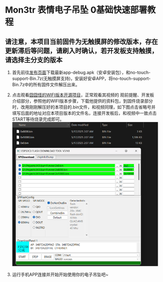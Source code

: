 # Mon3tr 表情电子吊坠 0基础快速部署教程
## 请注意，本项目当前固件为无触摸屏的修改版本，存在更新滞后等问题，请刷入时确认，若开发板支持触摸，请选择主分支的版本

1. 首先前往[发布页面](https://github.com/RoyZ-iwnl/Mon3tr-Emoji/releases)下载最新app-debug.apk（安卓安装包），和no-touch-support-Bin.7z(无触摸屏支持)，安装好安卓APP，将no-touch-support-Bin.7z中的所有固件文件解压出来。
2. 点击观看[囧囧怪的WIFI版本开源项目](https://www.bilibili.com/video/BV1r3LczZE3N/#reply262992366736)，正常观看其视频的 观前提醒、开发板介绍部分，参照他的WIFI版本步骤，下载他提供的资料包，到固件烧录部分时，改用刚刚解压好的本项目的.bin文件，和视频同理，如下图点击省略号并填写后面的地址对应本项目版本的文件名，连接开发板后，和视频中一致点击START等待烧录完成即可。
![DownloadTool](/Images/DownloadTool.png "DownloadTool")

3. 运行手机APP连接并开始开始使用你的电子吊坠吧~